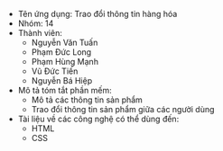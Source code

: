 * Tên ứng dụng: Trao đổi thông tin hàng hóa
* Nhóm: 14 
* Thành viên:
     * Nguyễn Văn Tuấn
     * Phạm Đức Long
     * Phạm Hùng Mạnh
     * Vũ Đức Tiến
     * Nguyễn Bá Hiệp
* Mô tả tóm tắt phần mếm:
     * Mô tả các thông tin sản phẩm
     * Trao đổi thông tin sản phẩm giữa các người dùng
* Tài liệu về các công nghệ có thể dùng đến:
     * HTML
     * CSS